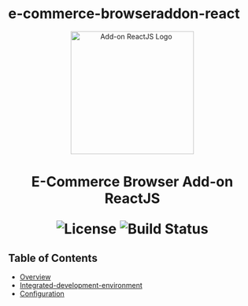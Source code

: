 # e-commerce-browseraddon-react
<p align="center">
  <img src="" alt="Add-on ReactJS Logo" width="250">
</p>

<h1 align="center"> E-Commerce Browser Add-on ReactJS </h>

<p align="center">
  <img alt="License" src="https://img.shields.io/badge/license-Apache%202.0-blue.svg">
  <img alt="Build Status" src="https://img.shields.io/badge/build-passing-teal.svg">
</p>

## Table of Contents

- [Overview](#overview)
- [Integrated-development-environment](#integrated-development-environment)
- [Configuration](#configuration)